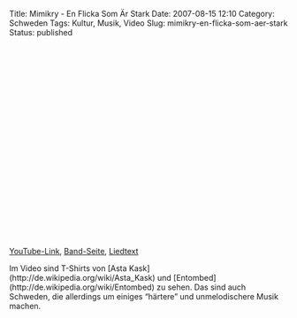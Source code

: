 Title: Mimikry - En Flicka Som Är Stark
Date: 2007-08-15 12:10
Category: Schweden
Tags: Kultur, Musik, Video
Slug: mimikry-en-flicka-som-aer-stark
Status: published

<p>
<object width="425" height="350">
<param name="movie" value="http://www.youtube.com/v/hjEPTdToz5U"></param><param name="wmode" value="transparent"></param>

<embed src="http://www.youtube.com/v/hjEPTdToz5U" type="application/x-shockwave-flash" wmode="transparent" width="425" height="350">
</embed>
</object>
  
[YouTube-Link](http://youtube.com/watch?v=hjEPTdToz5U),
[Band-Seite](http://www.mimikry.nu/),
[Liedtext](http://www.mimikry.nu/texter_kryptonit.html#_1)

</p>
Im Video sind T-Shirts von [Asta
Kask](http://de.wikipedia.org/wiki/Asta_Kask) und
[Entombed](http://de.wikipedia.org/wiki/Entombed) zu sehen. Das sind
auch Schweden, die allerdings um einiges “härtere” und unmelodischere
Musik machen.

